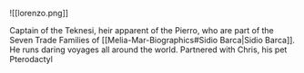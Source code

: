 ![[lorenzo.png]]

Captain of the Teknesi, heir apparent of the Pierro, who are part of the Seven Trade Families of [[Melia-Mar-Biographics#Sidio Barca|Sidio Barca]]. He runs daring voyages all around the world. Partnered with Chris, his pet Pterodactyl